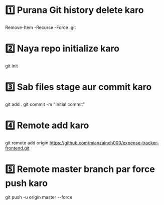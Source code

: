 # 1️⃣ Purana Git history delete karo

Remove-Item -Recurse -Force .git

# 2️⃣ Naya repo initialize karo

git init

# 3️⃣ Sab files stage aur commit karo

git add .
git commit -m "Initial commit"

# 4️⃣ Remote add karo

git remote add origin https://github.com/mianzainch000/expense-tracker-frontend.git

# 5️⃣ Remote master branch par force push karo

git push -u origin master --force
